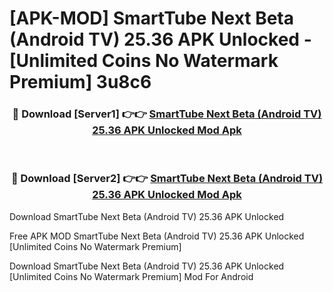 # [APK-MOD] SmartTube Next Beta (Android TV) 25.36 APK Unlocked - [Unlimited Coins No Watermark Premium] 3u8c6



<div align="center">
<h3>🔴 Download [Server1] 👉👉 <a href="https://momento.my/?title=SmartTube_Next_Beta_(Android_TV)_25.36_APK_Unlocked">SmartTube Next Beta (Android TV) 25.36 APK Unlocked Mod Apk</a></h3><br>

<h3>🔴 Download [Server2] 👉👉 <a href="https://momento.my/?title=SmartTube_Next_Beta_(Android_TV)_25.36_APK_Unlocked">SmartTube Next Beta (Android TV) 25.36 APK Unlocked Mod Apk</a></h3>
</div>



Download SmartTube Next Beta (Android TV) 25.36 APK Unlocked 

Free APK MOD SmartTube Next Beta (Android TV) 25.36 APK Unlocked [Unlimited Coins No Watermark Premium]

Download SmartTube Next Beta (Android TV) 25.36 APK Unlocked [Unlimited Coins No Watermark Premium] Mod For Android
